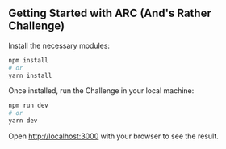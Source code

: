 ## Getting Started with ARC (And's Rather Challenge)

Install the necessary modules:

```bash
npm install
# or
yarn install
```

Once installed, run the Challenge in your local machine:

```bash
npm run dev
# or
yarn dev
```

Open [http://localhost:3000](http://localhost:3000) with your browser to see the result.
